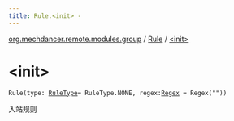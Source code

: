 ```yaml
---
title: Rule.<init> - 
---
```


[org.mechdancer.remote.modules.group](../index.html) / [Rule](index.html) / [&lt;init&gt;](./-init-.html)

# &lt;init&gt;

`Rule(type: `[`RuleType`](-rule-type/index.html)` = RuleType.NONE, regex: `[`Regex`](https://kotlinlang.org/api/latest/jvm/stdlib/kotlin.text/-regex/index.html)` = Regex(""))`

入站规则

